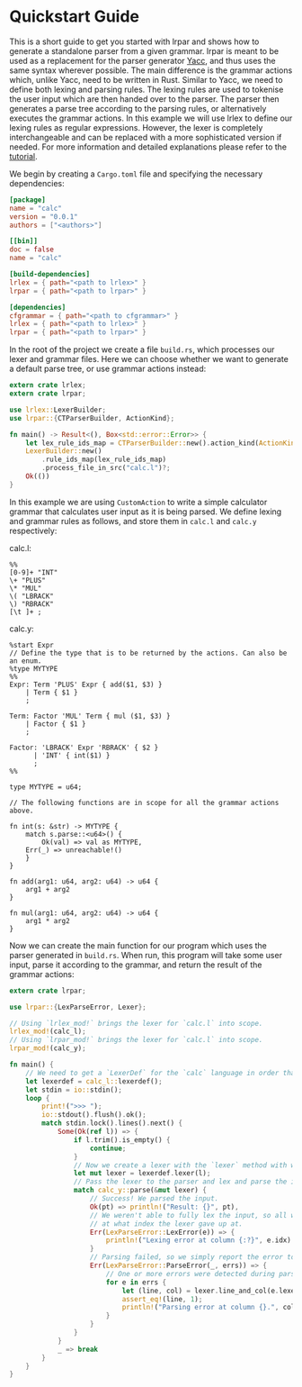 # Quickstart Guide

This is a short guide to get you started with lrpar and shows how to generate a
standalone parser from a given grammar. lrpar is meant to be used as a
replacement for the parser generator
[Yacc](https://en.wikipedia.org/wiki/Yacc), and thus uses the same syntax
wherever possible. The main difference is the grammar actions which, unlike
Yacc, need to be written in Rust. Similar to Yacc, we need to define both
lexing and parsing rules. The lexing rules are used to tokenise the user input
which are then handed over to the parser. The parser then generates a parse
tree according to the parsing rules, or alternatively executes the grammar
actions. In this example we will use lrlex to define our lexing rules as
regular expressions. However, the lexer is completely interchangeable and can
be replaced with a more sophisticated version if needed. For more information
and detailed explanations please refer to the [tutorial](tutorial/index.html).

We begin by creating a `Cargo.toml` file and specifying the necessary dependencies:

```toml
[package]
name = "calc"
version = "0.0.1"
authors = ["<authors>"]

[[bin]]
doc = false
name = "calc"

[build-dependencies]
lrlex = { path="<path to lrlex>" }
lrpar = { path="<path to lrpar>" }

[dependencies]
cfgrammar = { path="<path to cfgrammar>" }
lrlex = { path="<path to lrlex>" }
lrpar = { path="<path to lrpar>" }
```

In the root of the project we create a file `build.rs`, which processes our
lexer and grammar files. Here we can choose whether we want to generate a
default parse tree, or use grammar actions instead:

```rust
extern crate lrlex;
extern crate lrpar;

use lrlex::LexerBuilder;
use lrpar::{CTParserBuilder, ActionKind};

fn main() -> Result<(), Box<std::error::Error>> {
    let lex_rule_ids_map = CTParserBuilder::new().action_kind(ActionKind::CustomAction).process_file_in_src("calc.y")?;
    LexerBuilder::new()
        .rule_ids_map(lex_rule_ids_map)
        .process_file_in_src("calc.l")?;
    Ok(())
}
```

In this example we are using `CustomAction` to write a simple calculator
grammar that calculates user input as it is being parsed. We define lexing and
grammar rules as follows, and store them in `calc.l` and `calc.y` respectively:

calc.l:
```
%%
[0-9]+ "INT"
\+ "PLUS"
\* "MUL"
\( "LBRACK"
\) "RBRACK"
[\t ]+ ;
```

calc.y:
```
%start Expr
// Define the type that is to be returned by the actions. Can also be an enum.
%type MYTYPE
%%
Expr: Term 'PLUS' Expr { add($1, $3) }
    | Term { $1 }
    ;

Term: Factor 'MUL' Term { mul ($1, $3) }
    | Factor { $1 }
    ;

Factor: 'LBRACK' Expr 'RBRACK' { $2 }
      | 'INT' { int($1) }
      ;
%%

type MYTYPE = u64;

// The following functions are in scope for all the grammar actions above.

fn int(s: &str) -> MYTYPE {
    match s.parse::<u64>() {
    	Ok(val) => val as MYTYPE,
	Err(_) => unreachable!()
    }
}

fn add(arg1: u64, arg2: u64) -> u64 {
    arg1 + arg2
}

fn mul(arg1: u64, arg2: u64) -> u64 {
    arg1 * arg2
}
```

Now we can create the main function for our program which uses the parser
generated in `build.rs`. When run, this program will take some user input,
parse it according to the grammar, and return the result of the grammar
actions:

```rust
extern crate lrpar;

use lrpar::{LexParseError, Lexer};

// Using `lrlex_mod!` brings the lexer for `calc.l` into scope.
lrlex_mod!(calc_l);
// Using `lrpar_mod!` brings the lexer for `calc.l` into scope.
lrpar_mod!(calc_y);

fn main() {
    // We need to get a `LexerDef` for the `calc` language in order that we can lex input.
    let lexerdef = calc_l::lexerdef();
    let stdin = io::stdin();
    loop {
        print!(">>> ");
        io::stdout().flush().ok();
        match stdin.lock().lines().next() {
            Some(Ok(ref l)) => {
                if l.trim().is_empty() {
                    continue;
                }
                // Now we create a lexer with the `lexer` method with which we can lex an input.
                let mut lexer = lexerdef.lexer(l);
                // Pass the lexer to the parser and lex and parse the input.
                match calc_y::parse(&mut lexer) {
                    // Success! We parsed the input.
                    Ok(pt) => println!("Result: {}", pt),
                    // We weren't able to fully lex the input, so all we can do is tell the user
                    // at what index the lexer gave up at.
                    Err(LexParseError::LexError(e)) => {
                        println!("Lexing error at column {:?}", e.idx)
                    }
                    // Parsing failed, so we simply report the error to the user.
                    Err(LexParseError::ParseError(_, errs)) => {
                        // One or more errors were detected during parsing.
                        for e in errs {
                            let (line, col) = lexer.line_and_col(e.lexeme()).unwrap();
                            assert_eq!(line, 1);
                            println!("Parsing error at column {}.", col);
                        }
                    }
                }
            }
            _ => break
        }
    }
}
```
